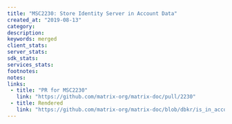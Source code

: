 ```yaml
---
title: "MSC2230: Store Identity Server in Account Data"
created_at: "2019-08-13"
category:
description:
keywords: merged
client_stats:
server_stats:
sdk_stats:
services_stats:
footnotes:
notes:
links:
 - title: "PR for MSC2230"
   link: "https://github.com/matrix-org/matrix-doc/pull/2230"
 - title: Rendered
   link: "https://github.com/matrix-org/matrix-doc/blob/dbkr/is_in_account_data/proposals/2230-identity-server-account-data.md"
---
```

